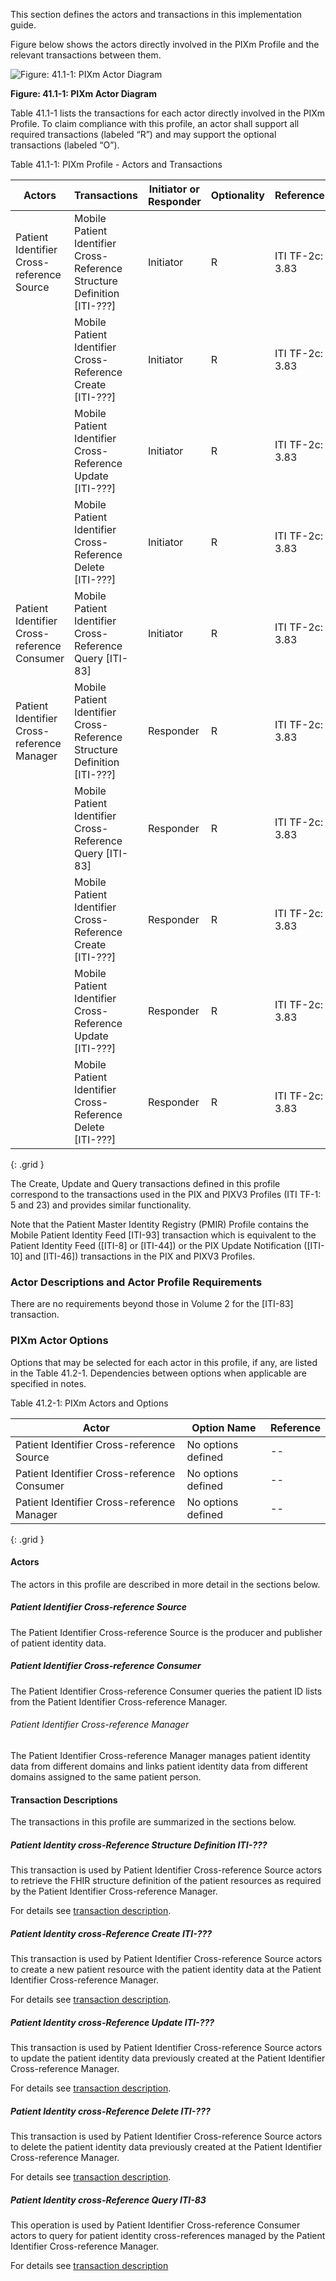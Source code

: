 
This section defines the actors and transactions in this implementation guide.

Figure below shows the actors directly
involved in the PIXm
Profile and the relevant transactions between them.


![Figure: 41.1-1: PIXm Actor Diagram](ActorsAndTransactions.svg "Figure: 41.1-1: PIXm Actor Diagram")

<div style="clear: left"/>

**Figure: 41.1-1: PIXm Actor Diagram**

Table 41.1-1 lists the transactions for each actor directly involved in the PIXm Profile. To claim compliance with this profile, an actor shall support all required transactions (labeled “R”) and may support the optional transactions (labeled “O”).

Table 41.1-1: PIXm Profile - Actors and Transactions

| Actors| Transactions| Initiator or Responder | Optionality | Reference |
| ----- | ----------- | ---------------------- | ----------- | --------- |
| Patient Identifier Cross-reference Source | Mobile Patient Identifier Cross-Reference Structure Definition \[ITI-???\] | Initiator | R | ITI TF-2c: 3.83 |
| | Mobile Patient Identifier Cross-Reference Create \[ITI-???\] | Initiator | R | ITI TF-2c: 3.83 |
| | Mobile Patient Identifier Cross-Reference Update \[ITI-???\] | Initiator | R | ITI TF-2c: 3.83 |
| | Mobile Patient Identifier Cross-Reference Delete \[ITI-???\] | Initiator | R | ITI TF-2c: 3.83 |
| Patient Identifier Cross-reference Consumer | Mobile Patient Identifier Cross-Reference Query \[ITI-83\] | Initiator     | R | ITI TF-2c: 3.83 |
| Patient Identifier Cross-reference Manager  | Mobile Patient Identifier Cross-Reference Structure Definition \[ITI-???\] | Responder     | R | ITI TF-2c: 3.83 |
| | Mobile Patient Identifier Cross-Reference Query \[ITI-83\] | Responder     | R | ITI TF-2c: 3.83 |
| | Mobile Patient Identifier Cross-Reference Create \[ITI-???\] | Responder | R | ITI TF-2c: 3.83 |
| | Mobile Patient Identifier Cross-Reference Update \[ITI-???\] | Responder | R | ITI TF-2c: 3.83 |
| | Mobile Patient Identifier Cross-Reference Delete \[ITI-???\] | Responder | R | ITI TF-2c: 3.83 |
{: .grid }

The Create, Update and Query transactions defined in this profile correspond to the transactions used in the PIX and PIXV3 Profiles (ITI TF-1: 5 and 23) and provides similar functionality.

Note that the Patient Master Identity Registry (PMIR) Profile contains the Mobile Patient Identity Feed \[ITI-93\] transaction which is equivalent to the Patient Identity Feed (\[ITI-8\] or \[ITI-44\]) or the
PIX Update Notification (\[ITI-10\] and \[ITI-46\]) transactions in the PIX and PIXV3 Profiles.

### Actor Descriptions and Actor Profile Requirements

There are no requirements beyond those in Volume 2 for the \[ITI-83\] transaction.

### PIXm Actor Options

Options that may be selected for each actor in this profile, if any, are
listed in the Table 41.2-1. Dependencies between options when applicable
are specified in notes.

Table 41.2-1: PIXm Actors and Options

| Actor                                       | Option Name        | Reference |
| ------------------------------------------- | ------------------ | --------- |
| Patient Identifier Cross-reference Source   | No options defined | \--       |
| Patient Identifier Cross-reference Consumer | No options defined | \--       |
| Patient Identifier Cross-reference Manager  | No options defined | \--       |
{: .grid }

#### Actors
The actors in this profile are described in more detail in the sections below.

##### Patient Identifier Cross-reference Source
The Patient Identifier Cross-reference Source is the producer and publisher of patient identity data.

##### Patient Identifier Cross-reference Consumer
The Patient Identifier Cross-reference Consumer queries the patient ID lists from the Patient Identifier Cross-reference Manager.

###### Patient Identifier Cross-reference Manager
The Patient Identifier Cross-reference Manager manages patient identity data from different domains and links patient identity data from different domains assigned to the same patient person.  


#### Transaction Descriptions
The transactions in this profile are summarized in the sections below.

##### Patient Identity cross-Reference Structure Definition ITI-???
This transaction is used by Patient Identifier Cross-reference Source actors to retrieve the FHIR structure definition of the patient resources as required by the Patient Identifier Cross-reference Manager.

For details see [transaction description](ITI-???.html).

##### Patient Identity cross-Reference Create ITI-???
This transaction is used by Patient Identifier Cross-reference Source actors to create a new patient resource with the patient identity data at the Patient Identifier Cross-reference Manager.  

For details see [transaction description](ITI-???.html).

##### Patient Identity cross-Reference Update ITI-???
This transaction is used by Patient Identifier Cross-reference Source actors to update the patient identity data previously created at the Patient Identifier Cross-reference Manager.

For details see [transaction description](ITI-???.html).

##### Patient Identity cross-Reference Delete ITI-???
This transaction is used by Patient Identifier Cross-reference Source actors to delete the patient identity data previously created at the Patient Identifier Cross-reference Manager.

For details see [transaction description](ITI-???.html).

##### Patient Identity cross-Reference Query ITI-83
This operation is used by Patient Identifier Cross-reference Consumer actors to query for patient identity cross-references managed by the Patient Identifier Cross-reference Manager.

For details see [transaction description](ITI-83.html)

